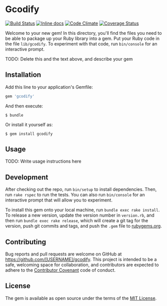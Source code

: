 # Gcodify

[![Build Status](https://travis-ci.org/ArchimedesPi/gcodify.svg?branch=master)](https://travis-ci.org/ArchimedesPi/gcodify) [![Inline docs](http://inch-ci.org/github/ArchimedesPi/gcodify.svg?branch=master)](http://inch-ci.org/github/ArchimedesPi/gcodify) [![Code Climate](https://codeclimate.com/github/ArchimedesPi/gcodify/badges/gpa.svg)](https://codeclimate.com/github/ArchimedesPi/gcodify) [![Coverage Status](https://coveralls.io/repos/ArchimedesPi/gcodify/badge.svg?branch=master)](https://coveralls.io/r/ArchimedesPi/gcodify?branch=master)

Welcome to your new gem! In this directory, you'll find the files you need to be able to package up your Ruby library into a gem. Put your Ruby code in the file `lib/gcodify`. To experiment with that code, run `bin/console` for an interactive prompt.

TODO: Delete this and the text above, and describe your gem

## Installation

Add this line to your application's Gemfile:

```ruby
gem 'gcodify'
```

And then execute:

    $ bundle

Or install it yourself as:

    $ gem install gcodify

## Usage

TODO: Write usage instructions here

## Development

After checking out the repo, run `bin/setup` to install dependencies. Then, run `rake rspec` to run the tests. You can also run `bin/console` for an interactive prompt that will allow you to experiment.

To install this gem onto your local machine, run `bundle exec rake install`. To release a new version, update the version number in `version.rb`, and then run `bundle exec rake release`, which will create a git tag for the version, push git commits and tags, and push the `.gem` file to [rubygems.org](https://rubygems.org).

## Contributing

Bug reports and pull requests are welcome on GitHub at https://github.com/[USERNAME]/gcodify. This project is intended to be a safe, welcoming space for collaboration, and contributors are expected to adhere to the [Contributor Covenant](contributor-covenant.org) code of conduct.


## License

The gem is available as open source under the terms of the [MIT License](http://opensource.org/licenses/MIT).
